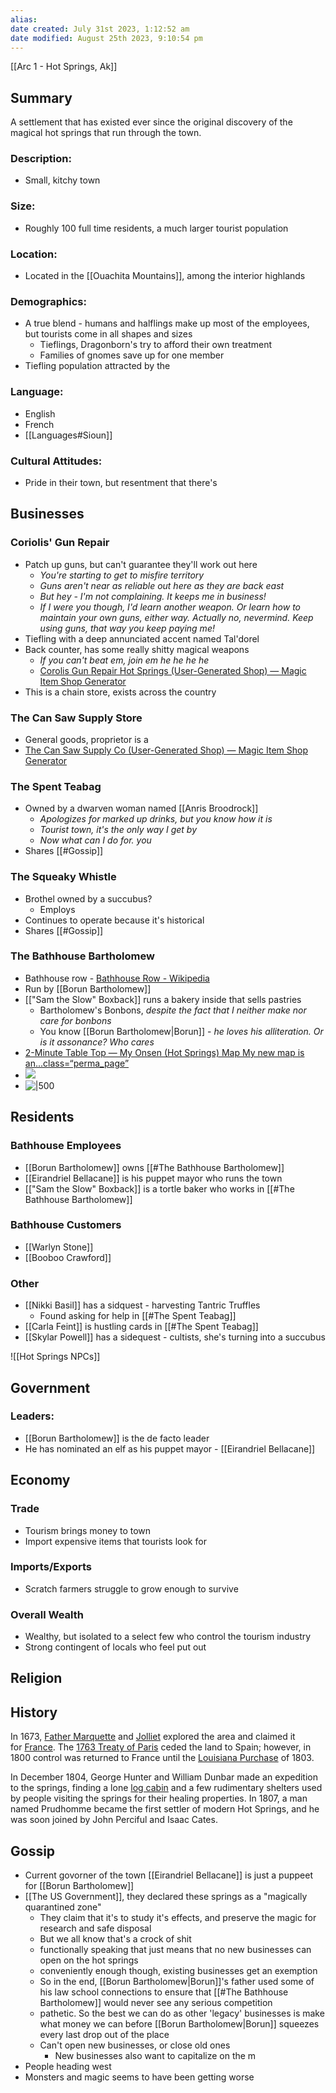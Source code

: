 ```yaml
---
alias: 
date created: July 31st 2023, 1:12:52 am
date modified: August 25th 2023, 9:10:54 pm
---
```

[[Arc 1 - Hot Springs, Ak]]
## Summary
A settlement that has existed ever since the original discovery of the magical hot springs that run through the town.
### Description:
- Small, kitchy town
### Size:
- Roughly 100 full time residents, a much larger tourist population
### Location:
- Located in the [[Ouachita Mountains]], among the interior highlands
### Demographics:
- A true blend - humans and halflings make up most of the employees, but tourists come in all shapes and sizes
	- Tieflings, Dragonborn's try to afford their own treatment
	- Families of gnomes save up for one member
- Tiefling population attracted by the
### Language:
- English
- French
- [[Languages#Sioun]]

### Cultural Attitudes:
- Pride in their town, but resentment that there's

## Businesses
### Coriolis' Gun Repair
- Patch up guns, but can't guarantee they'll work out here
	- *You're starting to get to misfire territory*
	- *Guns aren't near as reliable out here as they are back east*
	- *But hey - I'm not complaining. It keeps me in business!*
	- *If I were you though, I'd learn another weapon. Or learn how to maintain your own guns, either way. Actually no, nevermind. Keep using guns, that way you keep paying me!*
- Tiefling with a deep annunciated accent named Tal'dorel
- Back counter, has some really shitty magical weapons
	- *If you can't beat em, join em he he he he*
	- [Corolis Gun Repair Hot Springs (User-Generated Shop) — Magic Item Shop Generator](https://5emagic.shop/shop/corolis-gun-repair-hot-springs-4f5d3826b)
- This is a chain store, exists across the country
### The Can Saw Supply Store
- General goods, proprietor is a
- [The Can Saw Supply Co (User-Generated Shop) — Magic Item Shop Generator](https://5emagic.shop/shop/the-can-saw-supply-co-18582f2f4)
### The Spent Teabag
- Owned by a dwarven woman named [[Anris Broodrock]]
	- *Apologizes for marked up drinks, but you know how it is*
	- *Tourist town, it's the only way I get by*
	- *Now what can I do for. you*
- Shares [[#Gossip]]
### The Squeaky Whistle
- Brothel owned by a succubus?
	- Employs
- Continues to operate because it's historical
- Shares [[#Gossip]]
### The Bathhouse Bartholomew
- Bathhouse row - [Bathhouse Row - Wikipedia](https://en.wikipedia.org/wiki/Bathhouse_Row)
- Run by [[Borun Bartholomew]]
- [["Sam the Slow" Boxback]] runs a bakery inside that sells pastries
	- Bartholomew's Bonbons, *despite the fact that I neither make nor care for bonbons*
	- You know [[Borun Bartholomew|Borun]] - *he loves his alliteration. Or is it assonance? Who cares*
- [2-Minute Table Top — My Onsen (Hot Springs) Map My new map is an...class=“perma\_page”](https://2minutetabletop.tumblr.com/post/678502050085126144/my-onsen-hot-springs-map-my-new-map-is-an)
- ![](https://64.media.tumblr.com/4019a2c83bca319ec023b9c1154e3056/2d2095455a985ec7-8d/s1280x1920/b7ce99877b31d43ca6eb3d6c48b5afe59e7f3848.jpg)
- ![|500](https://64.media.tumblr.com/52f25cc3e93409a085e01140e263b757/2d2095455a985ec7-46/s400x600/324342e6eaa9d97d2053c193f9d43eedf88eda05.jpg)

## Residents
### Bathhouse Employees
- [[Borun Bartholomew]] owns [[#The Bathhouse Bartholomew]]
- [[Eirandriel Bellacane]] is his puppet mayor who runs the town
- [["Sam the Slow" Boxback]] is a tortle baker who works in [[#The Bathhouse Bartholomew]]
### Bathhouse Customers
- [[Warlyn Stone]]
- [[Booboo Crawford]]
### Other
- [[Nikki Basil]] has a sidquest - harvesting Tantric Truffles
	- Found asking for help in [[#The Spent Teabag]]
- [[Carla Feint]] is hustling cards in [[#The Spent Teabag]]
- [[Skylar Powell]] has a sidequest - cultists, she's turning into a succubus

![[Hot Springs NPCs]]
## Government
### Leaders:
- [[Borun Bartholomew]] is the de facto leader
- He has nominated an elf as his puppet mayor - [[Eirandriel Bellacane]]

## Economy
### Trade
- Tourism brings money to town
- Import expensive items that tourists look for

### Imports/Exports
- Scratch farmers struggle to grow enough to survive

### Overall Wealth
- Wealthy, but isolated to a select few who control the tourism industry
- Strong contingent of locals who feel put out

## Religion

## History
In 1673, [Father Marquette](https://en.wikipedia.org/wiki/Father_Marquette "Father Marquette") and [Jolliet](https://en.wikipedia.org/wiki/Louis_Jolliet "Louis Jolliet") explored the area and claimed it for [France](https://en.wikipedia.org/wiki/France "France"). The [1763 Treaty of Paris](https://en.wikipedia.org/wiki/Treaty_of_Paris_(1763) "Treaty of Paris (1763)") ceded the land to Spain; however, in 1800 control was returned to France until the [Louisiana Purchase](https://en.wikipedia.org/wiki/Louisiana_Purchase "Louisiana Purchase") of 1803.

In December 1804, George Hunter and William Dunbar made an expedition to the springs, finding a lone [log cabin](https://en.wikipedia.org/wiki/Log_cabin "Log cabin") and a few rudimentary shelters used by people visiting the springs for their healing properties. In 1807, a man named Prudhomme became the first settler of modern Hot Springs, and he was soon joined by John Perciful and Isaac Cates.

## Gossip
- Current govorner of the town [[Eirandriel Bellacane]] is just a puppeet for [[Borun Bartholomew]]
- [[The US Government]], they declared these springs as a "magically quarantined zone"
	- They claim that it's to study it's effects, and preserve the magic for research and safe disposal
	- But we all know that's a crock of shit
	- functionally speaking that just means that no new businesses can open on the hot springs
	- conveniently enough though, existing businesses get an exemption
	- So in the end, [[Borun Bartholomew|Borun]]'s father used some of his law school connections to ensure that [[#The Bathhouse Bartholomew]] would never see any serious competition
	- pathetic. So the best we can do as other 'legacy' businesses is make what money we can before [[Borun Bartholomew|Borun]] squeezes every last drop out of the place
	- Can't open new businesses, or close old ones
		- New businesses also want to capitalize on the m
- People heading west
- Monsters and magic seems to have been getting worse
